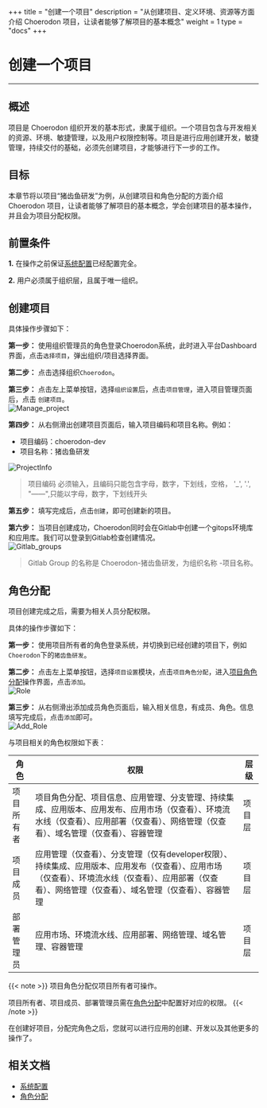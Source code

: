 ﻿+++
title = "创建一个项目"
description = "从创建项目、定义环境、资源等方面介绍 Choerodon 项目，让读者能够了解项目的基本概念"
weight = 1
type = "docs"
+++

# 创建一个项目
---

## 概述  
项目是 Choerodon 组织开发的基本形式，隶属于组织。一个项目包含与开发相关的资源、环境、敏捷管理，以及用户权限控制等。项目是进行应用创建开发，敏捷管理，持续交付的基础，必须先创建项目，才能够进行下一步的工作。

## 目标
本章节将以项目“猪齿鱼研发”为例，从创建项目和角色分配的方面介绍 Choerodon 项目，让读者能够了解项目的基本概念，学会创建项目的基本操作，并且会为项目分配权限。

## 前置条件

**1.** 在操作之前保证[系统配置](../../../user-guide/system-configuration)已经配置完全。

**2.** 用户必须属于组织层，且属于唯一组织。

## 创建项目

 具体操作步骤如下：

   **第一步：** 使用组织管理员的角色登录Choerodon系统，此时进入平台Dashboard界面，点击`选择项目`，弹出组织/项目选择界面。  

   **第二步：** 点击选择组织`Choerodon`。  

   **第三步：** 点击左上菜单按钮，选择`组织设置`后，点击`项目管理`，进入项目管理页面后，点击 `创建项目`。  
   ![Manage_project](/docs/quick-start/image/project.gif)  
        

   **第四步：** 从右侧滑出创建项目页面后，输入项目编码和项目名称。例如：  
   
     
  - 项目编码：choerodon-dev  
  - 项目名称：猪齿鱼研发  

   ![ProjectInfo](/docs/quick-start/image/Project5.png)


<blockquote class="warning">
    项目编码 必须输入，且编码只能包含字母，数字，下划线，空格， '_', '.', "——",只能以字母，数字，下划线开头
</blockquote>

   **第五步：** 填写完成后，点击``创建``，即可创建新的项目。  

   **第六步：** 当项目创建成功，Choerodon同时会在Gitlab中创建一个gitops环境库和应用库。我们可以登录到Gitlab检查创建情况。  
   ![Gitlab_groups](/docs/quick-start/image/Project7.png)

 <blockquote class="note">
  Gitlab Group 的名称是 Choerodon-猪齿鱼研发，为组织名称 -项目名称。
 </blockquote>

## 角色分配

项目创建完成之后，需要为相关人员分配权限。

具体的操作步骤如下：

**第一步：**  使用项目所有者的角色登录系统，并切换到已经创建的项目下，例如`Choerodon`下的`猪齿鱼研发`。  

**第二步：**  点击左上菜单按钮，选择`项目设置`模块，点击`项目角色分配`，进入[项目角色分配](../../../user-guide/system-configuration/project/role-assignment)操作界面，点击`添加`。    
 ![Role](/docs/quick-start/image/Project9.png)  
 
  **第三步：**  从右侧滑出添加成员角色页面后，输入相关信息，有成员、角色。信息填写完成后，点击`添加`即可。  
 ![Add_Role](/docs/quick-start/image/Project11.png)

与项目相关的角色权限如下表：


角色 | 权限 | 层级
--- | --- | ---
项目所有者 | 项目角色分配、项目信息、应用管理、分支管理、持续集成、应用版本、应用发布、应用市场（仅查看）、环境流水线（仅查看）、应用部署（仅查看）、网络管理（仅查看）、域名管理（仅查看）、容器管理 | 项目层
项目成员 | 应用管理（仅查看）、分支管理（仅有developer权限）、持续集成、应用版本、应用发布（仅查看）、应用市场（仅查看）、环境流水线（仅查看）、应用部署（仅查看）、网络管理（仅查看）、域名管理（仅查看）、容器管理 | 项目层
部署管理员 | 应用市场、环境流水线、应用部署、网络管理、域名管理、容器管理| 项目层

{{< note >}}
  项目角色分配仅项目所有者可操作。  

  项目所有者、项目成员、部署管理员需在[角色分配](../../../user-guide/system-configuration/platform/role)中配置好对应的权限。
{{< /note >}}

在创建好项目，分配完角色之后，您就可以进行应用的创建、开发以及其他更多的操作了。




## 相关文档  
- [系统配置](../../../user-guide/system-configuration)  
- [角色分配](../../../user-guide/system-configuration/platform/role)